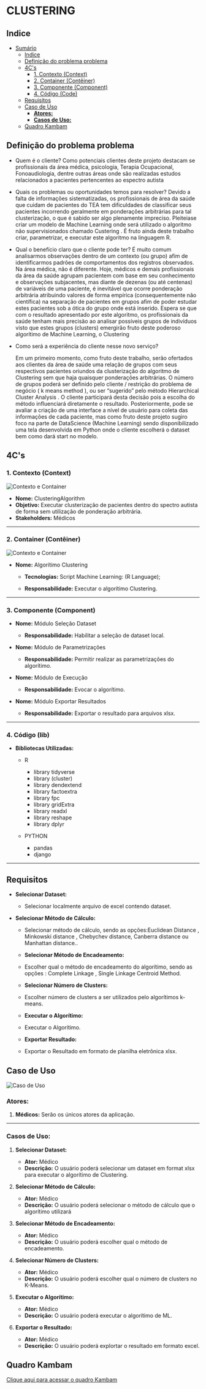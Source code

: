 # CLUSTERING

## Indice

- [Sumário](#Sumário)
  - [Indice](#indice)
  - [Definição do problema problema](#definição-do-problema-problema)
  - [4C's](#4cs)
    - [1. Contexto (Context)](#1-contexto-context)
    - [2. Container (Contêiner)](#2-container-contêiner)
    - [3. Componente (Component)](#3-componente-component)
    - [4. Código (Code)](#4-código-code)
  - [Requisitos](#requisitos)
  - [Caso de Uso](#caso-de-uso)
    - [**Atores:**](#atores)
    - [**Casos de Uso:**](#casos-de-uso)
  - [Quadro Kambam](#quadro-kambam)

## Definição do problema problema

- Quem é o cliente?
    Como potenciais clientes deste projeto destacam se profissionais da área médica, psicologia, Terapia Ocupacional, Fonoaudiologia, dentre outras áreas onde são realizadas estudos relacionados a pacientes pertencentes ao espectro autista

- Quais os problemas ou oportunidades temos para resolver?
    Devido a falta de informações sistematizadas, os profissionais de área da saúde que cuidam de pacientes do TEA tem dificuldades de classificar seus pacientes incorrendo geralmente em ponderações arbitrárias para tal clusterização, o que é sabido ser algo plenamente impreciso. Pleiteiase criar um modelo de Machine Learning onde será utilizado o algoritmo não supervisionados chamado Custering . É fruto ainda deste trabalho criar, parametrizar, e executar este algoritmo na linguagem R.

- Qual o benefício claro que o cliente pode ter?
    É muito comum analisarmos observações dentro de um contexto (ou grupo) afim de identificarmos padrões de comportamentos dos registros observados. Na área médica, não é diferente. Hoje, médicos e demais profissionais da área da saúde agrupam pacientem com base em seu conhecimento e observações subjacentes, mas diante de dezenas (ou até centenas) de variáveis de uma paciente, é inevitável que ocorre ponderação arbitrária atribuindo valores de forma empírica (consequentemente não científica) na separação de pacientes em grupos afim de poder estudar estes pacientes sob a ótica do grupo onde está inserido. Espera se que com o resultado apresentado por este algoritmo, os profissionais da saúde tenham mais precisão ao analisar possíveis grupos de indivíduos visto que estes grupos (clusters) emergirão fruto deste poderoso algorítimo de Machine Learning, o Clustering

- Como será a experiência do cliente nesse novo serviço?

    Em um primeiro momento, como fruto deste trabalho, serão ofertados aos clientes da área de saúde uma relação de grupos com seus respectivos pacientes oriundos da clusterização do algoritmo de Clustering sem que haja quaisquer ponderações arbitrárias. O número de grupos poderá ser definido pelo cliente / restrição do problema de negócio ( k means method ), ou ser “sugerido” pelo método Hierarchical Cluster Analysis . O cliente participará desta decisão pois a escolha do método influenciará diretamente o resultado. Posteriormente, pode se avaliar a criação de uma interface a nível de usuário para coleta das informações de cada paciente, mas como fruto deste projeto sugiro foco na parte de DataScience (Machine Learning) sendo disponibilizado uma tela desenvolvida em Python onde o cliente escolherá o dataset bem como dará start no modelo.



## 4C's

### 1. Contexto (Context)

![Contexto e Container](Contexto.png)

- **Nome:** ClusteringAlgorithm
- **Objetivo:** Executar clusterização de pacientes dentro do spectro autista de forma sem utilização de ponderação arbitrária.
- **Stakeholders:** Médicos

---

### 2. Container (Contêiner)

![Contexto e Container](assets/images/Container.svg)

- **Nome:** Algorítimo Clustering
  - **Tecnologias:** Script Machine Learning: (R Language);

  - **Responsabilidade:** Executar o algorítimo Clustering.

---

### 3. Componente (Component)

- **Nome:** Módulo Seleção Dataset
  - **Responsabilidade:** Habilitar a seleção de dataset local.

- **Nome:** Módulo de Parametrizações
  - **Responsabilidade:** Permitir realizar as parametrizações do algorítimo.

- **Nome:** Módulo de Execução
  - **Responsabilidade:** Evocar o algorítimo.

- **Nome:** Módulo Exportar Resultados
  - **Responsabilidade:** Exportar o resultado para arquivos xlsx.

---

### 4. Código (lib)

- **Bibliotecas Utilizadas:**

  - R
    - library tidyverse
    - library (cluster) 
    - library dendextend
    - library factoextra
    - library fpc
    - library gridExtra
    - library readxl
    - library reshape
    - library dplyr

  - PYTHON
    - pandas
    - django

---

## Requisitos

- **Selecionar Dataset:**
  - Selecionar localmente arquivo de excel contendo dataset.

- **Selecionar Método de Cálculo:**
  - Selecionar método de cálculo, sendo as opções:Euclidean Distance , Minkowski distance , Chebychev distance, Canberra distance ou Manhattan distance..

  - **Selecionar Método de Encadeamento:**
  - Escolher qual o método de encadeamento do algorítimo, sendo as opções : Complete Linkage , Single Linkage Centroid Method.

  - **Selecionar Número de Clusters:**
  - Escolher número de clusters a ser utilizados pelo algorítimos k-means.

  - **Executar o Algorítimo:**
  - Executar o Algorítimo.

  - **Exportar Resultado:**
  - Exportar o Resultado em formato de planilha eletrônica xlsx.


## Caso de Uso

![Caso de Uso](DiagramaCasosdeUso.png)

### **Atores:**

1. **Médicos:** Serão os únicos atores da aplicação.

---

### **Casos de Uso:**

1. **Selecionar Dataset:**
   - **Ator:** Médico
   - **Descrição:** O usuário poderá selecionar um dataset em format xlsx para executar o algorítimo de Clustering.

2. **Selecionar Método de Cálculo:**
   - **Ator:** Médico
   - **Descrição:** O usuário poderá selecionar o método de cálculo que o algorítimo utilizará

3. **Selecionar Método de Encadeamento:**
   - **Ator:** Médico
   - **Descrição:** O usuário poderá escolher qual o método de encadeamento.

4. **Selecionar Número de Clusters:**
   - **Ator:** Médico
   - **Descrição:** O usuário poderá escolher qual o número de clusters no K-Means.

5. **Executar o Algorítimo:**
   - **Ator:** Médico
   - **Descrição:** O usuário poderá executar o algorítimo de ML.

6. **Exportar o Resultado:**
   - **Ator:** Médico
   - **Descrição:** O usuário poderá explortar o resultado em formato excel.


## Quadro Kambam

[Clique aqui para acessar o quadro Kambam](https://trello.com/invite/b/b0mpq9dW/ATTIf8882b9b47b05f4b332b943e5945413dF9714CA7/portfolio)

